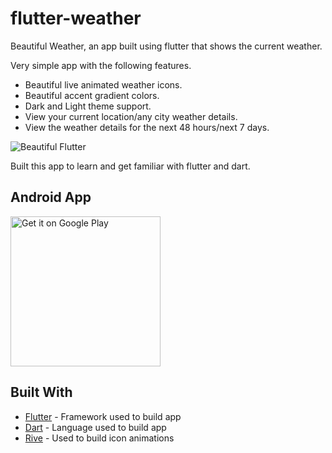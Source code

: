 # flutter-weather

Beautiful Weather, an app built using flutter that shows the current weather.<br/>

Very simple app with the following features.
- Beautiful live animated weather icons.
- Beautiful accent gradient colors.
- Dark and Light theme support.
- View your current location/any city weather details.
- View the weather details for the next 48 hours/next 7 days.

![Beautiful Flutter](/assets/animations/demo.gif "Beautiful Flutter")

Built this app to learn and get familiar with flutter and dart.

## Android App

<a href='https://play.google.com/store/apps/details?id=spanion.flutterweather.xyz&pcampaignid=pcampaignidMKT-Other-global-all-co-prtnr-py-PartBadge-Mar2515-1'><img alt='Get it on Google Play' width="240" src='https://play.google.com/intl/en_us/badges/static/images/badges/en_badge_web_generic.png'/></a>

## Built With

- [Flutter](https://flutter.dev/) - Framework used to build app
- [Dart](https://dart.dev/) - Language used to build app
- [Rive](https://rive.app/) - Used to build icon animations

